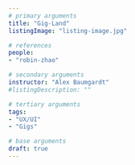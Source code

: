 ```yaml
---
# primary arguments
title: "Gig-Land"
listingImage: "listing-image.jpg"

# references
people:
- "robin-zhao"

# secondary arguments
instructor: "Alex Baumgardt"
#listingDescription: ""

# tertiary arguments
tags:
- "UX/UI"
- "Gigs"

# base arguments
draft: true
---
```

